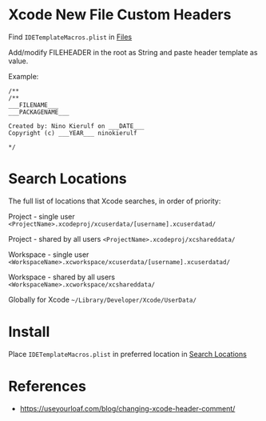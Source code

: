 # Xcode New File Custom Headers


Find `IDETemplateMacros.plist` in [Files](zFiles/IDETemplateMacros.plist)

Add/modify FILEHEADER in the root as String
and paste header template as value. 

Example:

```
/**
/**
___FILENAME___
___PACKAGENAME___

Created by: Nino Kierulf on ___DATE___
Copyright (c) ___YEAR___ ninokierulf

*/
```


# Search Locations

The full list of locations that Xcode searches, in order of priority:

Project - single user
`<ProjectName>.xcodeproj/xcuserdata/[username].xcuserdatad/`

Project - shared by all users
`<ProjectName>.xcodeproj/xcshareddata/`

Workspace - single user
`<WorkspaceName>.xcworkspace/xcuserdata/[username].xcuserdatad/`

Workspace - shared by all users
`<WorkspaceName>.xcworkspace/xcshareddata/`

Globally for Xcode
`~/Library/Developer/Xcode/UserData/`

# Install

Place `IDETemplateMacros.plist` in preferred location in [Search Locations](#search-locations)


# References
- https://useyourloaf.com/blog/changing-xcode-header-comment/